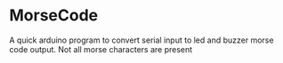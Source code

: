 # MorseCode
A quick arduino program to convert serial input to led and buzzer morse code output. Not all morse characters are present
